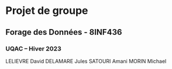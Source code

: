 # Projet de groupe
## Forage des Données - 8INF436
### UQAC – Hiver 2023

LELIEVRE David
DELAMARE Jules
SATOURI Amani
MORIN Michael

